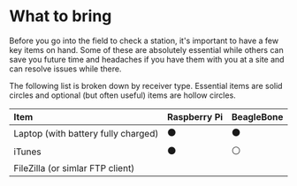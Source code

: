 # What to bring

Before you go into the field to check a station, it's important to have a few key items on hand. Some of these are absolutely essential while others can save you future time and headaches if you have them with you at a site and can resolve issues while there. 

The following list is broken down by receiver type. Essential items are solid circles and optional \(but often useful\) items are hollow circles. 

| Item | **Raspberry Pi** | **BeagleBone** |
| :--- | :--- | :--- |
| Laptop \(with battery fully charged\) | ⚫ | ⚫ |
| iTunes | ⚫ | ⚪ |
| FileZilla \(or simlar FTP client\) |  |  |



